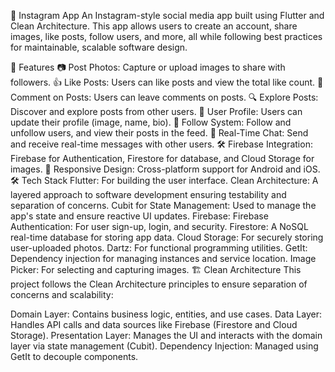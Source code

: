 📸 Instagram App
An Instagram-style social media app built using Flutter and Clean Architecture. This app allows users to create an account, share images, like posts, follow users, and more, all while following best practices for maintainable, scalable software design.

🌟 Features
📷 Post Photos: Capture or upload images to share with followers.
👍 Like Posts: Users can like posts and view the total like count.
💬 Comment on Posts: Users can leave comments on posts.
🔍 Explore Posts: Discover and explore posts from other users.
📝 User Profile: Users can update their profile (image, name, bio).
👥 Follow System: Follow and unfollow users, and view their posts in the feed.
💬 Real-Time Chat: Send and receive real-time messages with other users.
🛠️ Firebase Integration: Firebase for Authentication, Firestore for database, and Cloud Storage for images.
📱 Responsive Design: Cross-platform support for Android and iOS.
🛠️ Tech Stack
Flutter: For building the user interface.
Clean Architecture: A layered approach to software development ensuring testability and separation of concerns.
Cubit for State Management: Used to manage the app's state and ensure reactive UI updates.
Firebase:
Firebase Authentication: For user sign-up, login, and security.
Firestore: A NoSQL real-time database for storing app data.
Cloud Storage: For securely storing user-uploaded photos.
Dartz: For functional programming utilities.
GetIt: Dependency injection for managing instances and service location.
Image Picker: For selecting and capturing images.
🏗️ Clean Architecture
This project follows the Clean Architecture principles to ensure separation of concerns and scalability:

Domain Layer: Contains business logic, entities, and use cases.
Data Layer: Handles API calls and data sources like Firebase (Firestore and Cloud Storage).
Presentation Layer: Manages the UI and interacts with the domain layer via state management (Cubit).
Dependency Injection: Managed using GetIt to decouple components.
